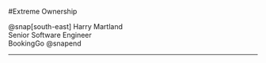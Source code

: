 #Extreme Ownership

@snap[south-east]
<span class="smallText">
Harry Martland  
Senior Software Engineer  
BookingGo
</span>
@snapend

---
